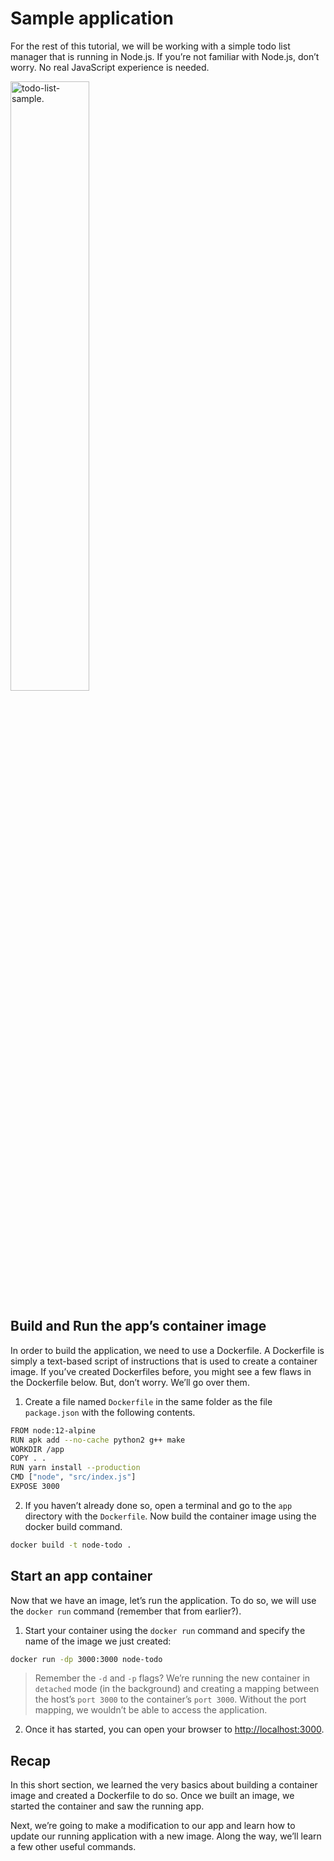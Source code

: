 # Sample application

For the rest of this tutorial, we will be working with a simple todo list manager that is running in Node.js. If you’re not familiar with Node.js, don’t worry. No real JavaScript experience is needed.

<picture>
  <source media="(prefers-color-scheme: dark)" srcset="https://docs.docker.com/get-started/images/todo-list-sample.png" style="width:50%;">
  <source media="(prefers-color-scheme: light)" srcset="https://docs.docker.com/get-started/images/todo-list-sample.png" style="width:50%;">
  <img alt="todo-list-sample." src="https://docs.docker.com/get-started/images/todo-list-sample.png" style="width:50%;">
</picture>

## Build and Run the app’s container image

In order to build the application, we need to use a Dockerfile. A Dockerfile is simply a text-based script of instructions that is used to create a container image. If you’ve created Dockerfiles before, you might see a few flaws in the Dockerfile below. But, don’t worry. We’ll go over them.

1. Create a file named `Dockerfile` in the same folder as the file `package.json` with the following contents.

```bash
FROM node:12-alpine
RUN apk add --no-cache python2 g++ make
WORKDIR /app
COPY . .
RUN yarn install --production
CMD ["node", "src/index.js"]
EXPOSE 3000
```
2. If you haven’t already done so, open a terminal and go to the `app` directory with the `Dockerfile`. Now build the container image using the docker build command.

```bash
docker build -t node-todo .
```

## Start an app container

Now that we have an image, let’s run the application. To do so, we will use the `docker run` command (remember that from earlier?).

1. Start your container using the `docker run` command and specify the name of the image we just created:

```bash
docker run -dp 3000:3000 node-todo
```
> Remember the `-d` and `-p` flags? We’re running the new container in `detached` mode (in the background) 
> and creating a mapping between the host’s `port 3000` to the container’s `port 3000`. 
> Without the port mapping, we wouldn’t be able to access the application.


2. Once it has started, you can open your browser to [http://localhost:3000](http://localhost:3000).

## Recap

In this short section, we learned the very basics about building a container image and created a Dockerfile to do so. Once we built an image, we started the container and saw the running app.

Next, we’re going to make a modification to our app and learn how to update our running application with a new image. Along the way, we’ll learn a few other useful commands.
